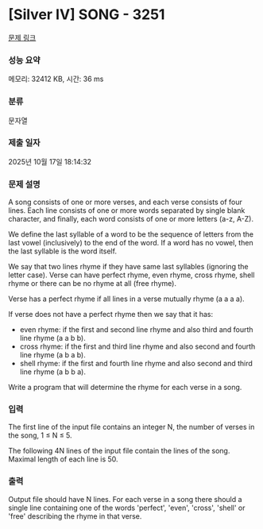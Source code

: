 # [Silver IV] SONG - 3251 

[문제 링크](https://www.acmicpc.net/problem/3251) 

### 성능 요약

메모리: 32412 KB, 시간: 36 ms

### 분류

문자열

### 제출 일자

2025년 10월 17일 18:14:32

### 문제 설명

<p>A song consists of one or more verses, and each verse consists of four lines. Each line consists of one or more words separated by single blank character, and finally, each word consists of one or more letters (a-z, A-Z).</p>

<p>We define the last syllable of a word to be the sequence of letters from the last vowel (inclusively) to the end of the word. If a word has no vowel, then the last syllable is the word itself.</p>

<p>We say that two lines rhyme if they have same last syllables (ignoring the letter case). Verse can have perfect rhyme, even rhyme, cross rhyme, shell rhyme or there can be no rhyme at all (free rhyme).</p>

<p>Verse has a perfect rhyme if all lines in a verse mutually rhyme (a a a a).</p>

<p>If verse does not have a perfect rhyme then we say that it has:</p>

<ul>
	<li>even rhyme: if the first and second line rhyme and also third and fourth line rhyme (a a b b).</li>
	<li>cross rhyme: if the first and third line rhyme and also second and fourth line rhyme (a b a b).</li>
	<li>shell rhyme: if the first and fourth line rhyme and also second and third line rhyme (a b b a).</li>
</ul>

<p>Write a program that will determine the rhyme for each verse in a song. </p>

### 입력 

 <p>The first line of the input file contains an integer N, the number of verses in the song, 1 ≤ N ≤ 5.</p>

<p>The following 4N lines of the input file contain the lines of the song. Maximal length of each line is 50.</p>

### 출력 

 <p>Output file should have N lines. For each verse in a song there should a single line containing one of the words 'perfect', 'even', 'cross', 'shell' or 'free' describing the rhyme in that verse.</p>

